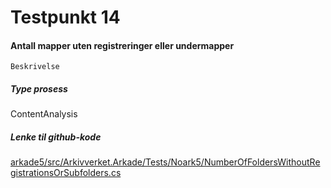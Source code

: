 # Testpunkt 14
#### Antall mapper uten registreringer eller undermapper

```
Beskrivelse
```

##### Type prosess
ContentAnalysis

##### Lenke til github-kode
[arkade5/src/Arkivverket.Arkade/Tests/Noark5/NumberOfFoldersWithoutRegistrationsOrSubfolders.cs](https://github.com/arkivverket/arkade5/blob/master/src/Arkivverket.Arkade/Tests/Noark5/NumberOfFoldersWithoutRegistrationsOrSubfolders.cs)